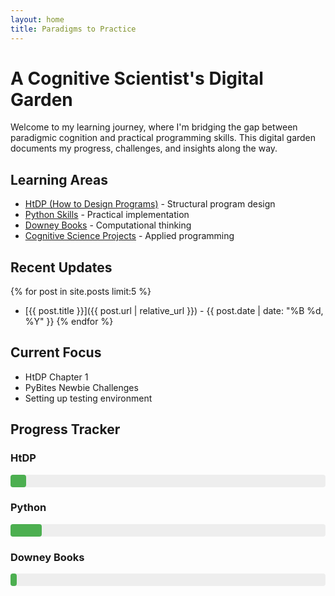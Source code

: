 ```yaml
---
layout: home
title: Paradigms to Practice
---
```


# A Cognitive Scientist's Digital Garden

Welcome to my learning journey, where I'm bridging the gap between paradigmic cognition and practical programming skills. This digital garden documents my progress, challenges, and insights along the way.

## Learning Areas
- [HtDP (How to Design Programs)](/paradigms-to-practice/htdp) - Structural program design
- [Python Skills](/paradigms-to-practice/python) - Practical implementation
- [Downey Books](/paradigms-to-practice/downey-books) - Computational thinking
- [Cognitive Science Projects](/paradigms-to-practice/cogsci) - Applied programming

## Recent Updates
{% for post in site.posts limit:5 %}
- [{{ post.title }}]({{ post.url | relative_url }}) - {{ post.date | date: "%B %d, %Y" }}
{% endfor %}

## Current Focus
- HtDP Chapter 1
- PyBites Newbie Challenges
- Setting up testing environment

## Progress Tracker
<div class="progress-container">
  <div class="progress-item">
    <h3>HtDP</h3>
    <div class="progress-bar">
      <div class="progress" style="width: 5%"></div>
    </div>
  </div>
  <div class="progress-item">
    <h3>Python</h3>
    <div class="progress-bar">
      <div class="progress" style="width: 10%"></div>
    </div>
  </div>
  <div class="progress-item">
    <h3>Downey Books</h3>
    <div class="progress-bar">
      <div class="progress" style="width: 2%"></div>
    </div>
  </div>
</div>

<style>
.progress-container {
  margin: 20px 0;
}
.progress-item {
  margin-bottom: 15px;
}
.progress-bar {
  background-color: #eee;
  border-radius: 4px;
  height: 20px;
  width: 100%;
}
.progress {
  background-color: #4caf50;
  height: 20px;
  border-radius: 4px;
}
</style>